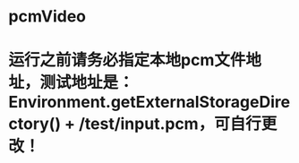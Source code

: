 # pcmVideo


# 运行之前请务必指定本地pcm文件地址，测试地址是：Environment.getExternalStorageDirectory() + /test/input.pcm，可自行更改！